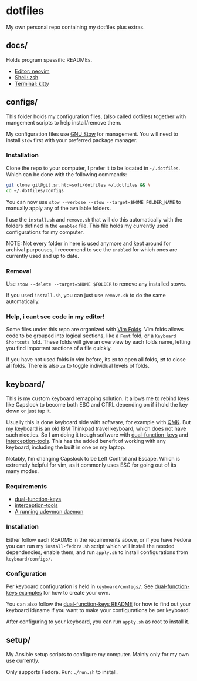 # dotfiles

My own personal repo containing my dotfiles plus extras.


## **docs/**

Holds program spessific READMEs.

- [Editor: neovim](docs/nvim.md)
- [Shell: zsh](docs/zsh.md)
- [Terminal: kitty](docs/kitty.md)


## **configs/**

This folder holds my configuration files, (also called dotfiles) together with
mangement scripts to help install/remove them.

My configuration files use [GNU Stow](https://www.gnu.org/software/stow/) for
management. You will need to install `stow` first with your preferred package
manager.

### Installation

Clone the repo to your computer, I prefer it to be located in `~/.dotfiles`.
Which can be done with the following commands:

```bash
git clone git@git.sr.ht:~sofi/dotfiles ~/.dotfiles && \
cd ~/.dotfiles/configs
```

You can now use `stow --verbose --stow --target=$HOME FOLDER_NAME` to
manually apply any of the available folders.

I use the `install.sh` and `remove.sh` that will do this automatically with
the folders defined in the `enabled` file. This file holds my currently used
configurations for my computer.

NOTE: Not every folder in here is used anymore and kept around for archival
purpouses, I reccomend to see the `enabled` for which ones are currently used
and up to date.

### Removal

Use `stow --delete --target=$HOME $FOLDER` to remove any installed stows.

If you used `install.sh`, you can just use `remove.sh` to do the same
automatically.

### Help, i cant see code in my editor!

Some files under this repo are organized with [Vim Folds](https://vim.fandom.com/wiki/Folding). Vim folds allows code to be grouped into logical sections, like a `Font` fold, or a `Keyboard Shortcuts` fold. These folds will give an overview by each folds name, letting you find important sections of a file quickly.

If you have not used folds in vim before, its `zR` to open all folds, `zM` to close all folds. There is also `za` to toggle individual levels of folds.


## **keyboard/**

This is my custom keyboard remapping solution. It allows me to rebind keys like
Capslock to become both ESC and CTRL depending on if i hold the key down or
just tap it.

Usually this is done keyboard side with software, for example with
[QMK](https://qmk.fm/). But my keyboard is an old IBM Thinkpad travel keyboard,
which does not have such niceties. So I am doing it trough software with
[dual-function-keys](https://gitlab.com/interception/linux/plugins/dual-function-keys)
and [interception-tools](https://gitlab.com/interception/linux/tools).
This has the added benefit of working with any keyboard, including the built in
one on my laptop.

Notably, I'm changing Capslock to be Left Control and Escape. Which is extremely
helpful for vim, as it commonly uses ESC for going out of its many modes.

### Requirements

* [dual-function-keys](https://gitlab.com/interception/linux/plugins/dual-function-keys/)
* [interception-tools](https://gitlab.com/interception/linux/tools)
* [A running udevmon daemon](https://gitlab.com/interception/linux/tools#execution)

### Installation

Either follow each README in the requirements above, or if you have Fedora you can run
my `install-fedora.sh` script which will install the needed dependencies, enable them,
and run `apply.sh` to install configurations from `keyboard/configs/`.

### Configuration

Per keyboard configuration is held in `keyboard/configs/`. See
[dual-function-keys examples](https://gitlab.com/interception/linux/plugins/dual-function-keys/-/blob/master/doc/examples.md)
for how to create your own.

You can also follow the
[dual-function-keys README](https://gitlab.com/interception/linux/plugins/dual-function-keys/-/blob/master/README.md)
for how to find out your keyboard id/name if you want to make your configurations
be per keyboard.

After configuring to your keyboard, you can run `apply.sh` as root to install it.


## **setup/**

My Ansible setup scripts to configure my computer. Mainly only for my own use currently.

Only supports Fedora. Run: `./run.sh` to install.
